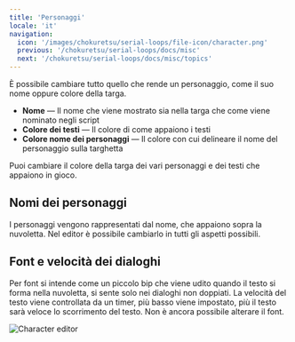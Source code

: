 ```yaml
---
title: 'Personaggi'
locale: 'it'
navigation:
  icon: '/images/chokuretsu/serial-loops/file-icon/character.png'
  previous: '/chokuretsu/serial-loops/docs/misc'
  next: '/chokuretsu/serial-loops/docs/misc/topics'
---
```


È possibile cambiare tutto quello che rende un personaggio, come il suo nome oppure colore della targa.

* **Nome** &mdash; Il nome che viene mostrato sia nella targa che come viene nominato negli script
* **Colore dei testi** &mdash; Il colore di come appaiono i testi
* **Colore nome dei personaggi** &mdash; Il colore con cui delineare il nome del personaggio sulla targhetta

Puoi cambiare il colore della targa dei vari personaggi e dei testi che appaiono in gioco.

## Nomi dei personaggi
I personaggi vengono rappresentati dal nome, che appaiono sopra la nuvoletta. Nel editor è possibile cambiarlo in tutti gli aspetti possibili.

## Font e velocità dei dialoghi
Per font si intende come un piccolo bip che viene udito quando il testo si forma nella nuvoletta, si sente solo nei dialoghi non doppiati. La velocità del testo
viene controllata da un timer, più basso viene impostato, più il testo sarà veloce lo scorrimento del testo. Non è ancora possibile alterare il font.

![Character editor](/images/chokuretsu/serial-loops/character-editing.png)